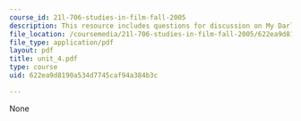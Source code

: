 ```yaml
---
course_id: 21l-706-studies-in-film-fall-2005
description: This resource includes questions for discussion on My Darling Clementine.
file_location: /coursemedia/21l-706-studies-in-film-fall-2005/622ea9d8190a534d7745caf94a384b3c_unit_4.pdf
file_type: application/pdf
layout: pdf
title: unit_4.pdf
type: course
uid: 622ea9d8190a534d7745caf94a384b3c

---
```

None